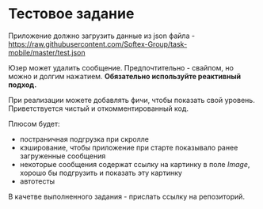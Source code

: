 # Тестовое задание

Приложение должно загрузить данные из json файла - https://raw.githubusercontent.com/Softex-Group/task-mobile/master/test.json

Юзер может удалить сообщение. Предпочтительно - свайпом, но можно и долгим нажатием.
**Обязательно используйте реактивный подход.**

При реализации можете добавлять фичи, чтобы показать свой уровень. Приветствуется чистый и откомментированный код.

Плюсом будет:
- постраничная подгрузка при скролле
- кэширование, чтобы приложение при старте показывало ранее загруженные сообщения
- некоторые сообщения содержат ссылку на картинку в поле *Image*, хорошо бы подгрузить и показать эту картинку
- автотесты

В качетве выполненного задания - прислать ссылку на репозиторий.
